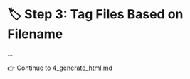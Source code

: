 # 🏷️ Step 3: Tag Files Based on Filename

...

👉 Continue to [4_generate_html.md](4_generate_html.md)
